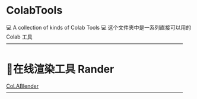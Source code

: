 # ColabTools
💻 A collection of kinds of Colab Tools
💻 这个文件夹中是一系列直接可以用的 Colab 工具
——————————————————————————————————
# 🎨在线渲染工具 Rander
[CoLABlender]()
——————————————————————————————————
# 
